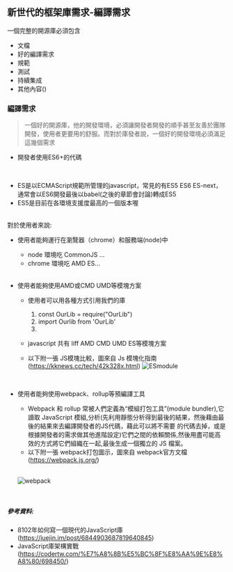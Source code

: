 ## 新世代的框架庫需求-編譯需求
一個完整的開源庫必須包含
* 文檔
* 好的編譯需求
* 規範
* 測試
* 持續集成
* 其他內容()

### 編譯需求

> 一個好的開源庫，他的開發環境，必須讓開發者開發的順手甚至友善於團隊開發，使用者更要用的舒服。而對於庫發者說，一個好的開發環境必須滿足這幾個需求

* 開發者使用ES6+的代碼

 </br>
 
  - ES是以ECMAScript規範所管理的javascript，常見的有ES5 ES6 ES-next，通常會以ES6開發最後以babel(之後的章節會討論)轉成ES5
  - ES5是目前在各環境支援度最高的一個版本喔
  </br>
 對於使用者來說:
  </br>
   
* 使用者能夠運行在瀏覽器（chrome）和服務端(node)中
  - node 環境吃 CommonJS ...
  - chrome 環境吃 AMD ES... 
  
  </br>
  
* 使用者能夠使用AMD或CMD UMD等模塊方案
  - 使用者可以用各種方式引用我們的庫 
    1. const OurLib = require("OurLib")
    2. import Ourlib from 'OurLib'
    3. <script scr="OurLib"></script>
    
  - javascript 共有 liff AMD CMD UMD ES等模塊方案
  - 以下附一張 JS模塊比較，圖來自 Js 模塊化指南(https://kknews.cc/tech/42k328x.html)
  ![ESmodule](https://raw.githubusercontent.com/tp953704/IT-Contest/master/img/js%E6%A8%A1%E7%B5%84%E6%AF%94%E8%BC%83.jpg)
  </br>
  
* 使用者能夠使用webpack、rollup等預編譯工具
  - Webpack 和 rollup 常被人們定義為“模組打包工具”(module bundler),它讀取 JavaScript 模組,分析(先利用靜態分析得到最後的結果，然後藉由最後的結果來去編譯開發者的JS代碼，藉此可以將不需要  的代碼去掉，或是根據開發者的需求做其他進階設定)它們之間的依賴關係,然後用盡可能高效的方式將它們組織在一起,最後生成一個獨立的 JS     檔案。
  - 以下附一張 webpack打包圖示，圖來自 webpack官方文檔 (https://webpack.js.org/)
  
  </br>
  
  ![webpack](https://raw.githubusercontent.com/tp953704/IT-Contest/master/img/webpack.png)
</br>



##### 參考資料: 
- 8102年如何寫一個現代的JavaScript庫(https://juejin.im/post/6844903687819640845)
- JavaScript庫架構實戰(https://codertw.com/%E7%A8%8B%E5%BC%8F%E8%AA%9E%E8%A8%80/698450/)
